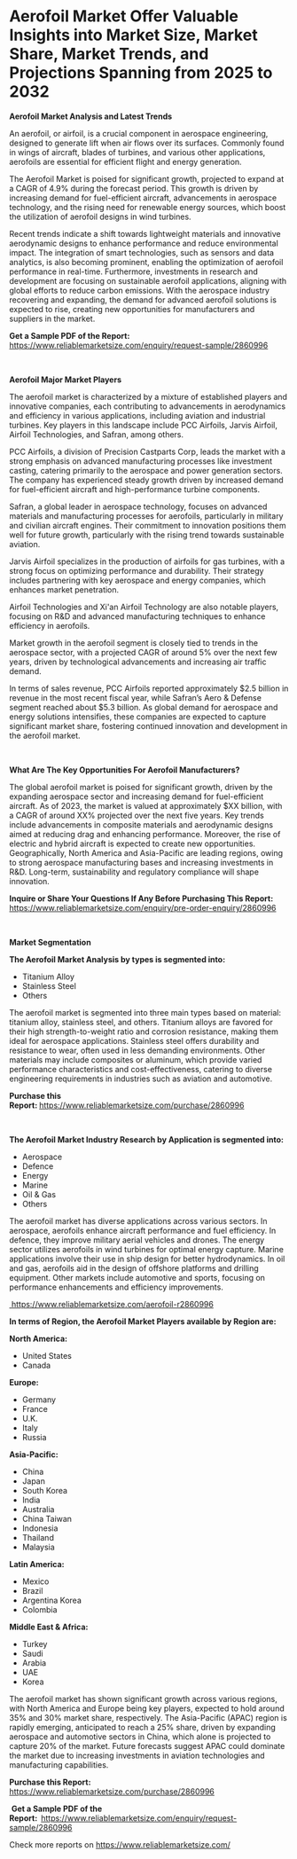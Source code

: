 <p><h1>Aerofoil Market Offer Valuable Insights into Market Size, Market Share, Market Trends, and Projections Spanning from 2025 to 2032</h1></p><p><strong>Aerofoil Market Analysis and Latest Trends</strong></p>
<p><p>An aerofoil, or airfoil, is a crucial component in aerospace engineering, designed to generate lift when air flows over its surfaces. Commonly found in wings of aircraft, blades of turbines, and various other applications, aerofoils are essential for efficient flight and energy generation.</p><p>The Aerofoil Market is poised for significant growth, projected to expand at a CAGR of 4.9% during the forecast period. This growth is driven by increasing demand for fuel-efficient aircraft, advancements in aerospace technology, and the rising need for renewable energy sources, which boost the utilization of aerofoil designs in wind turbines.</p><p>Recent trends indicate a shift towards lightweight materials and innovative aerodynamic designs to enhance performance and reduce environmental impact. The integration of smart technologies, such as sensors and data analytics, is also becoming prominent, enabling the optimization of aerofoil performance in real-time. Furthermore, investments in research and development are focusing on sustainable aerofoil applications, aligning with global efforts to reduce carbon emissions. With the aerospace industry recovering and expanding, the demand for advanced aerofoil solutions is expected to rise, creating new opportunities for manufacturers and suppliers in the market.</p></p>
<p><strong>Get a Sample PDF of the Report:&nbsp;</strong> <a href="https://www.reliablemarketsize.com/enquiry/request-sample/2860996?utm_campaign=3069&utm_medium=2&utm_source=Github&utm_content=ia&utm_term=12032025&utm_id=aerofoil">https://www.reliablemarketsize.com/enquiry/request-sample/2860996</a></p>
<p>&nbsp;</p>
<p><strong>Aerofoil Major Market Players</strong></p>
<p><p>The aerofoil market is characterized by a mixture of established players and innovative companies, each contributing to advancements in aerodynamics and efficiency in various applications, including aviation and industrial turbines. Key players in this landscape include PCC Airfoils, Jarvis Airfoil, Airfoil Technologies, and Safran, among others.</p><p>PCC Airfoils, a division of Precision Castparts Corp, leads the market with a strong emphasis on advanced manufacturing processes like investment casting, catering primarily to the aerospace and power generation sectors. The company has experienced steady growth driven by increased demand for fuel-efficient aircraft and high-performance turbine components. </p><p>Safran, a global leader in aerospace technology, focuses on advanced materials and manufacturing processes for aerofoils, particularly in military and civilian aircraft engines. Their commitment to innovation positions them well for future growth, particularly with the rising trend towards sustainable aviation.</p><p>Jarvis Airfoil specializes in the production of airfoils for gas turbines, with a strong focus on optimizing performance and durability. Their strategy includes partnering with key aerospace and energy companies, which enhances market penetration.</p><p>Airfoil Technologies and Xi'an Airfoil Technology are also notable players, focusing on R&D and advanced manufacturing techniques to enhance efficiency in aerofoils.</p><p>Market growth in the aerofoil segment is closely tied to trends in the aerospace sector, with a projected CAGR of around 5% over the next few years, driven by technological advancements and increasing air traffic demand.</p><p>In terms of sales revenue, PCC Airfoils reported approximately $2.5 billion in revenue in the most recent fiscal year, while Safran’s Aero & Defense segment reached about $5.3 billion. As global demand for aerospace and energy solutions intensifies, these companies are expected to capture significant market share, fostering continued innovation and development in the aerofoil market.</p></p>
<p>&nbsp;</p>
<p><strong>What Are The Key Opportunities For Aerofoil Manufacturers?</strong></p>
<p><p>The global aerofoil market is poised for significant growth, driven by the expanding aerospace sector and increasing demand for fuel-efficient aircraft. As of 2023, the market is valued at approximately $XX billion, with a CAGR of around XX% projected over the next five years. Key trends include advancements in composite materials and aerodynamic designs aimed at reducing drag and enhancing performance. Moreover, the rise of electric and hybrid aircraft is expected to create new opportunities. Geographically, North America and Asia-Pacific are leading regions, owing to strong aerospace manufacturing bases and increasing investments in R&D. Long-term, sustainability and regulatory compliance will shape innovation.</p></p>
<p><strong>Inquire or Share Your Questions If Any Before Purchasing This Report:</strong> <a href="https://www.reliablemarketsize.com/enquiry/pre-order-enquiry/2860996?utm_campaign=3069&utm_medium=2&utm_source=Github&utm_content=ia&utm_term=12032025&utm_id=aerofoil">https://www.reliablemarketsize.com/enquiry/pre-order-enquiry/2860996</a></p>
<p>&nbsp;</p>
<p><strong>Market Segmentation</strong></p>
<p><strong>The Aerofoil Market Analysis by types is segmented into:</strong></p>
<p><ul><li>Titanium Alloy</li><li>Stainless Steel</li><li>Others</li></ul></p>
<p><p>The aerofoil market is segmented into three main types based on material: titanium alloy, stainless steel, and others. Titanium alloys are favored for their high strength-to-weight ratio and corrosion resistance, making them ideal for aerospace applications. Stainless steel offers durability and resistance to wear, often used in less demanding environments. Other materials may include composites or aluminum, which provide varied performance characteristics and cost-effectiveness, catering to diverse engineering requirements in industries such as aviation and automotive.</p></p>
<p><strong>Purchase this Report:&nbsp;</strong><a href="https://www.reliablemarketsize.com/purchase/2860996?utm_campaign=3069&utm_medium=2&utm_source=Github&utm_content=ia&utm_term=12032025&utm_id=aerofoil">https://www.reliablemarketsize.com/purchase/2860996</a></p>
<p>&nbsp;</p>
<p><strong>The Aerofoil Market Industry Research by Application is segmented into:</strong></p>
<p><ul><li>Aerospace</li><li>Defence</li><li>Energy</li><li>Marine</li><li>Oil & Gas</li><li>Others</li></ul></p>
<p><p>The aerofoil market has diverse applications across various sectors. In aerospace, aerofoils enhance aircraft performance and fuel efficiency. In defence, they improve military aerial vehicles and drones. The energy sector utilizes aerofoils in wind turbines for optimal energy capture. Marine applications involve their use in ship design for better hydrodynamics. In oil and gas, aerofoils aid in the design of offshore platforms and drilling equipment. Other markets include automotive and sports, focusing on performance enhancements and efficiency improvements.</p></p>
<p><a href="https://www.reliablemarketsize.com/aerofoil-r2860996?utm_campaign=3069&utm_medium=2&utm_source=Github&utm_content=ia&utm_term=12032025&utm_id=aerofoil">&nbsp;https://www.reliablemarketsize.com/aerofoil-r2860996</a></p>
<p><strong>In terms of Region, the Aerofoil Market Players available by Region are:</strong></p>
<p>
    <p> <strong> North America: </strong>
        <ul>
            <li>United States</li>
            <li>Canada</li>
        </ul>
        </p> 
    <p> <strong> Europe: </strong>
        <ul>
            <li>Germany</li>
            <li>France</li>
            <li>U.K.</li>
            <li>Italy</li>
            <li>Russia</li>
        </ul>
        </p> 
    <p> <strong> Asia-Pacific: </strong>
        <ul>
            <li>China</li>
            <li>Japan</li>
            <li>South Korea</li>
            <li>India</li>
            <li>Australia</li>
            <li>China Taiwan</li>
            <li>Indonesia</li>
            <li>Thailand</li>
            <li>Malaysia</li>
        </ul>
        </p> 
    <p> <strong> Latin America: </strong>
        <ul>
            <li>Mexico</li>
            <li>Brazil</li>
            <li>Argentina Korea</li>
            <li>Colombia</li>
        </ul>
        </p> 
    <p> <strong> Middle East & Africa: </strong>
        <ul>
            <li>Turkey</li>
            <li>Saudi</li>
            <li>Arabia</li>
            <li>UAE</li>
            <li>Korea</li>
        </ul>
    </p>
    </p>
<p><p>The aerofoil market has shown significant growth across various regions, with North America and Europe being key players, expected to hold around 35% and 30% market share, respectively. The Asia-Pacific (APAC) region is rapidly emerging, anticipated to reach a 25% share, driven by expanding aerospace and automotive sectors in China, which alone is projected to capture 20% of the market. Future forecasts suggest APAC could dominate the market due to increasing investments in aviation technologies and manufacturing capabilities.</p></p>
<p><strong>Purchase this Report: </strong><a href="https://www.reliablemarketsize.com/purchase/2860996?utm_campaign=3069&utm_medium=2&utm_source=Github&utm_content=ia&utm_term=12032025&utm_id=aerofoil">https://www.reliablemarketsize.com/purchase/2860996</a></p>
<p>&nbsp;<strong>Get a Sample PDF of the Report:&nbsp;&nbsp;</strong><a href="https://www.reliablemarketsize.com/enquiry/request-sample/2860996?utm_campaign=3069&utm_medium=2&utm_source=Github&utm_content=ia&utm_term=12032025&utm_id=aerofoil">https://www.reliablemarketsize.com/enquiry/request-sample/2860996</a></p>
<p><strong></strong></p>
<p>Check more reports on <a href="https://www.reliablemarketsize.com/?utm_campaign=3069&utm_medium=2&utm_source=Github&utm_content=ia&utm_term=12032025&utm_id=aerofoil">https://www.reliablemarketsize.com/</a></p>